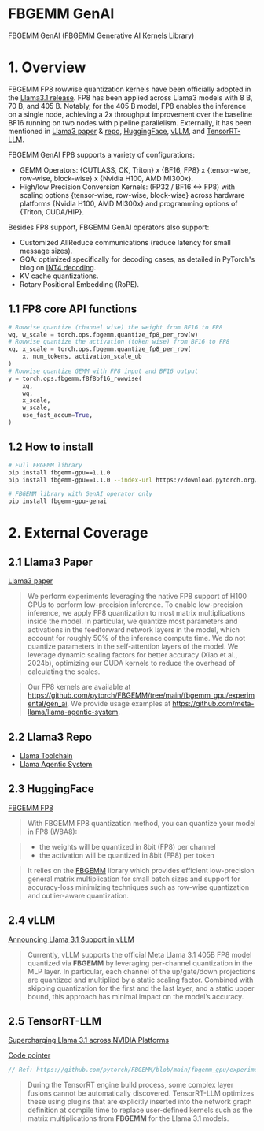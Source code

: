 # FBGEMM GenAI

FBGEMM GenAI (FBGEMM Generative AI Kernels Library)

# **1. Overview**

FBGEMM FP8 rowwise quantization kernels have been officially adopted in the [Llama3.1 release](https://fb.workplace.com/groups/221503021668016/permalink/1900301927121442/). FP8 has been applied across Llama3 models with 8 B, 70 B, and 405 B. Notably, for the 405 B model, FP8 enables the inference on a single node, achieving a 2x throughput improvement over the baseline BF16 running on two nodes with pipeline parallelism. Externally, it has been mentioned in [Llama3 paper](https://ai.meta.com/research/publications/the-llama-3-herd-of-models/) & [repo](https://github.com/meta-llama/llama-toolchain/tree/main/llama_toolchain/inference/quantization), [HuggingFace](https://huggingface.co/docs/transformers/main/quantization/fbgemm_fp8), [vLLM](https://blog.vllm.ai/2024/07/23/llama31.html), and [TensorRT-LLM](https://developer.nvidia.com/blog/supercharging-llama-3-1-across-nvidia-platforms/).

FBGEMM GenAI FP8 supports a variety of configurations:

* GEMM Operators: {CUTLASS, CK, Triton} x {BF16, FP8} x {tensor-wise, row-wise, block-wise} x {Nvidia H100, AMD MI300x}.
* High/low Precision Conversion Kernels: (FP32 / BF16 <-> FP8) with scaling options {tensor-wise, row-wise, block-wise} across hardware platforms {Nvidia H100, AMD MI300x} and programming options of {Triton, CUDA/HIP}.

Besides FP8 support, FBGEMM GenAI operators also support:

* Customized AllReduce communications (reduce latency for small message sizes).
* GQA: optimized specifically for decoding cases, as detailed in PyTorch's blog on [INT4 decoding](https://pytorch.org/blog/int4-decoding/).
* KV cache quantizations.
* Rotary Positional Embedding (RoPE).

## **1.1 FP8 core API functions**

```python
# Rowwise quantize (channel wise) the weight from BF16 to FP8
wq, w_scale = torch.ops.fbgemm.quantize_fp8_per_row(w)
# Rowwise quantize the activation (token wise) from BF16 to FP8
xq, x_scale = torch.ops.fbgemm.quantize_fp8_per_row(
    x, num_tokens, activation_scale_ub
)
# Rowwise quantize GEMM with FP8 input and BF16 output
y = torch.ops.fbgemm.f8f8bf16_rowwise(
    xq,
    wq,
    x_scale,
    w_scale,
    use_fast_accum=True,
)
```

## **1.2 How to install**

```bash
# Full FBGEMM library
pip install fbgemm-gpu==1.1.0
pip install fbgemm-gpu==1.1.0 --index-url https://download.pytorch.org/whl/cu126

# FBGEMM library with GenAI operator only
pip install fbgemm-gpu-genai
```

# 2. **External Coverage**

## 2.1 **Llama3 Paper**

[Llama3 paper](https://arxiv.org/pdf/2407.21783)

> We perform experiments leveraging the native FP8 support of H100 GPUs to perform low-precision inference. To enable low-precision inference, we apply FP8 quantization to most matrix multiplications inside the model. In particular, we quantize most parameters and activations in the feedforward network layers in the model, which account for roughly 50% of the inference compute time. We do not quantize parameters in the self-attention layers of the model. We leverage dynamic scaling factors for better accuracy (Xiao et al., 2024b), optimizing our CUDA kernels to reduce the overhead of calculating the scales.

> Our FP8 kernels are available at https://github.com/pytorch/FBGEMM/tree/main/fbgemm_gpu/experimental/gen_ai. We provide usage examples at https://github.com/meta-llama/llama-agentic-system.

## 2.2 **Llama3 Repo**

* [Llama Toolchain](https://github.com/meta-llama/llama-toolchain/tree/main/llama_toolchain/inference/quantization)
* [Llama Agentic System](https://github.com/meta-llama/llama-agentic-system/tree/main?tab=readme-ov-file#running-fp8)

## 2.3 **HuggingFace**

[FBGEMM FP8](https://huggingface.co/docs/transformers/main/quantization/fbgemm_fp8)

> With FBGEMM FP8 quantization method, you can quantize your model in FP8 (W8A8):

> * the weights will be quantized in 8bit (FP8) per channel
> * the activation will be quantized in 8bit (FP8) per token

> It relies on the [FBGEMM](https://github.com/pytorch/FBGEMM) library which provides efficient low-precision general matrix multiplication for small batch sizes and support for accuracy-loss minimizing techniques such as row-wise quantization and outlier-aware quantization.

## 2.4 **vLLM**

[Announcing Llama 3.1 Support in vLLM](https://blog.vllm.ai/2024/07/23/llama31.html)

> Currently, vLLM supports the official Meta Llama 3.1 405B FP8 model quantized via **FBGEMM** by leveraging per-channel quantization in the MLP layer. In particular, each channel of the up/gate/down projections are quantized and multiplied by a static scaling factor. Combined with skipping quantization for the first and the last layer, and a static upper bound, this approach has minimal impact on the model’s accuracy.


## 2.5 **TensorRT-LLM**

[Supercharging Llama 3.1 across NVIDIA Platforms](https://developer.nvidia.com/blog/supercharging-llama-3-1-across-nvidia-platforms/)

[Code pointer](https://github.com/NVIDIA/TensorRT-LLM/blame/5fa9436e17c2f9aeace070f49aa645d2577f676b/cpp/tensorrt_llm/common/quantTypeUtils.cuh#L47)

```cpp
// Ref: https://github.com/pytorch/FBGEMM/blob/main/fbgemm_gpu/experimental/gen_ai/src/quantize/quantize.cu#L720
```

> During the TensorRT engine build process, some complex layer fusions cannot be automatically discovered. TensorRT-LLM optimizes these using plugins that are explicitly inserted into the network graph definition at compile time to replace user-defined kernels such as the matrix multiplications from **FBGEMM** for the Llama 3.1 models.
